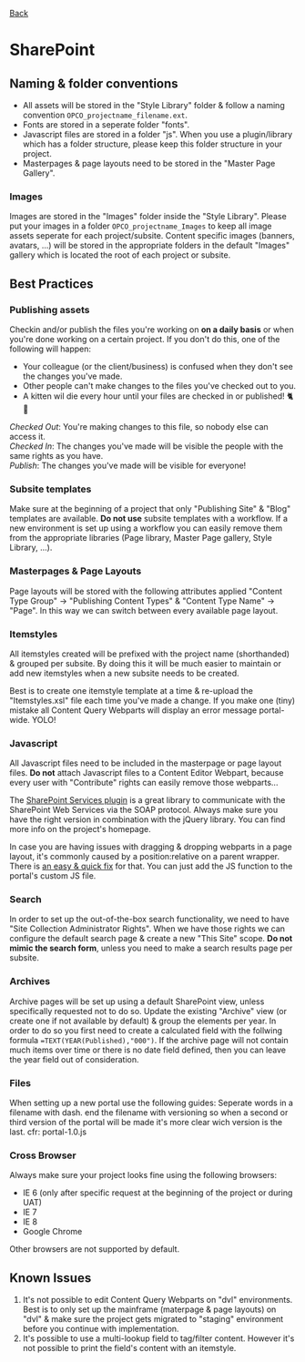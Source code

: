 [Back](https://github.com/digiti/styleguides)
# SharePoint

## Naming & folder conventions
* All assets will be stored in the "Style Library" folder & follow a naming convention ```OPCO_projectname_filename.ext```.
* Fonts are stored in a seperate folder "fonts".
* Javascript files are stored in a folder "js". When you use a plugin/library which has a folder structure, please keep this folder structure in your project.
* Masterpages & page layouts need to be stored in the "Master Page Gallery".

### Images
Images are stored in the "Images" folder inside the "Style Library". Please put your images in a folder ```OPCO_projectname_Images``` to keep all image assets seperate for each project/subsite. 
Content specific images (banners, avatars, ...) will be stored in the appropriate folders in the default "Images" gallery which is located the root of each project or subsite.

## Best Practices

### Publishing assets
Checkin and/or publish the files you're working on **on a daily basis** or when you're done working on a certain project. 
If you don't do this, one of the following will happen:
* Your colleague (or the client/business) is confused when they don't see the changes you've made.
* Other people can't make changes to the files you've checked out to you.
* A kitten wil die every hour until your files are checked in or published! :cat2: :gun:

*Checked Out*: You're making changes to this file, so nobody else can access it.  
*Checked In*: The changes you've made will be visible the people with the same rights as you have.  
*Publish*: The changes you've made will be visible for everyone!

### Subsite templates
Make sure at the beginning of a project that only "Publishing Site" & "Blog" templates are available. **Do not use** subsite templates with a workflow. If a new environment is set up using a workflow you can easily remove them from the appropriate libraries (Page library, Master Page gallery, Style Library, ...).

### Masterpages & Page Layouts
Page layouts will be stored with the following attributes applied "Content Type Group" -> "Publishing Content Types" & "Content Type Name" -> "Page". In this way we can switch between every available page layout.

### Itemstyles
All itemstyles created will be prefixed with the project name (shorthanded) & grouped per subsite. By doing this it will be much easier to maintain or add new itemstyles when a new subsite needs to be created.

Best is to create one itemstyle template at a time & re-upload the "Itemstyles.xsl" file each time you've made a change. If you make one (tiny) mistake all Content Query Webparts will display an error message portal-wide. YOLO!

### Javascript
All Javascript files need to be included in the masterpage or page layout files. **Do not** attach Javascript files to a Content Editor Webpart, because every user with "Contribute" rights can easily remove those webparts...

The [SharePoint Services plugin](http://spservices.codeplex.com/) is a great library to communicate with the SharePoint Web Services via the SOAP protocol. Always make sure you have the right version in combination with the jQuery library. You can find more info on the project's homepage.

In case you are having issues with dragging & dropping webparts in a page layout, it's commonly caused by a position:relative on a parent wrapper. There is [an easy & quick fix](http://neilmosafi.blogspot.be/2007/11/sharepoint-dragging-webparts-causes.html) for that. You can just add the JS function to the portal's custom JS file.

### Search
In order to set up the out-of-the-box search functionality, we need to have "Site Collection Administrator Rights". When we have those rights we can configure the default search page & create a new "This Site" scope. **Do not mimic the search form**, unless you need to make a search results page per subsite.

### Archives
Archive pages will be set up using a default SharePoint view, unless specifically requested not to do so. 
Update the existing "Archive" view (or create one if not available by default) & group the elements per year. In order to do so you first need to create a calculated field with the follwing formula ```=TEXT(YEAR(Published),"000")```. If the archive page will not contain much items over time or there is no date field defined, then you can leave the year field out of consideration. 

### Files
When setting up a new portal use the following guides: Seperate words in a filename with dash. end the filename with versioning so when a second or third version of the portal will be made it's more clear wich version is the last. cfr: portal-1.0.js

### Cross Browser
Always make sure your project looks fine using the following browsers:
* IE 6 (only after specific request at the beginning of the project or during UAT)
* IE 7
* IE 8
* Google Chrome

Other browsers are not supported by default.

## Known Issues

1. It's not possible to edit Content Query Webparts on "dvl" environments. Best is to only set up the mainframe (materpage & page layouts) on "dvl" & make sure the project gets migrated to "staging" environment before you continue with implementation.
2. It's possible to use a multi-lookup field to tag/filter content. However it's not possible to print the field's content with an itemstyle.
